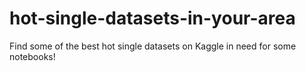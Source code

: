 # hot-single-datasets-in-your-area
Find some of the best hot single datasets on Kaggle in need for some notebooks!
